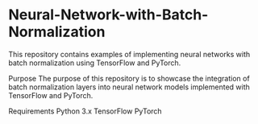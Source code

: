 # Neural-Network-with-Batch-Normalization
This repository contains examples of implementing neural networks with batch normalization using TensorFlow and PyTorch.


Purpose
The purpose of this repository is to showcase the integration of batch normalization layers into neural network models implemented with TensorFlow and PyTorch.

Requirements
Python 3.x
TensorFlow
PyTorch
